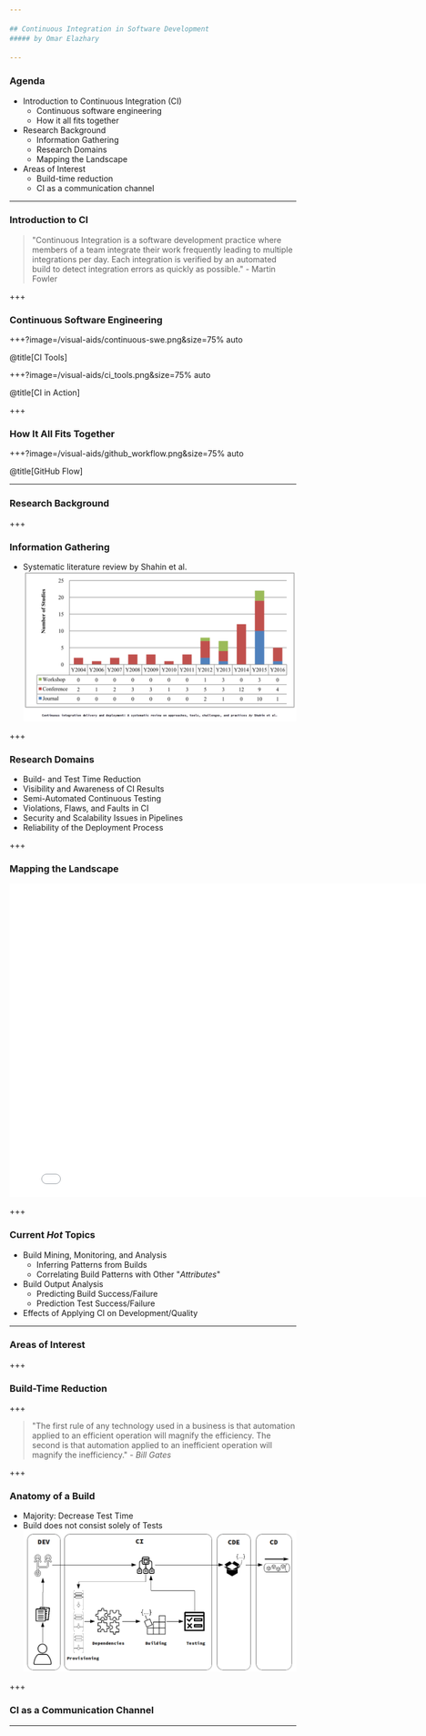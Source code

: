 ```yaml
---

## Continuous Integration in Software Development
##### by Omar Elazhary

---
```


### Agenda
- Introduction to Continuous Integration (CI)
    - Continuous software engineering
    - How it all fits together
- Research Background
    - Information Gathering
    - Research Domains
    - Mapping the Landscape
- Areas of Interest
    - Build-time reduction
    - CI as a communication channel

---

### Introduction to CI

> "Continuous Integration is a software development practice where members of a team integrate their work frequently leading to multiple integrations per day.
> Each integration is verified by an automated build to detect integration errors as quickly as possible." - Martin Fowler

+++

### Continuous Software Engineering

+++?image=/visual-aids/continuous-swe.png&size=75% auto

@title[CI Tools]

+++?image=/visual-aids/ci_tools.png&size=75% auto

@title[CI in Action]

+++

### How It All Fits Together

+++?image=/visual-aids/github_workflow.png&size=75% auto

@title[GitHub Flow]

---

### Research Background

+++

### Information Gathering

- Systematic literature review by Shahin et al.
![Research Progression](/visual-aids/research_progression_shahin.png?size=50%)

+++

### Research Domains

- Build- and Test Time Reduction
- Visibility and Awareness of CI Results
- Semi-Automated Continuous Testing
- Violations, Flaws, and Faults in CI
- Security and Scalability Issues in Pipelines
- Reliability of the Deployment Process

+++

### Mapping the Landscape

<iframe width="800" height="550" frameborder="0" scrolling="no" src="//plot.ly/~omazhary/5.embed"></iframe>

+++

### Current _Hot_ Topics

- Build Mining, Monitoring, and Analysis
    - Inferring Patterns from Builds
    - Correlating Build Patterns with Other "_Attributes_"
- Build Output Analysis
    - Predicting Build Success/Failure
    - Prediction Test Success/Failure
- Effects of Applying CI on Development/Quality

---

### Areas of Interest

+++

### Build-Time Reduction

+++

> "The first rule of any technology used in a business is that automation applied to an efficient operation will magnify the efficiency.
> The second is that automation applied to an inefficient operation will magnify the inefficiency." - _Bill Gates_

+++

### Anatomy of a Build

- Majority: Decrease Test Time
- Build does not consist solely of Tests
![CI Workflow](/visual-aids/ci_workflow.png?size=60%)


+++

### CI as a Communication Channel


---
